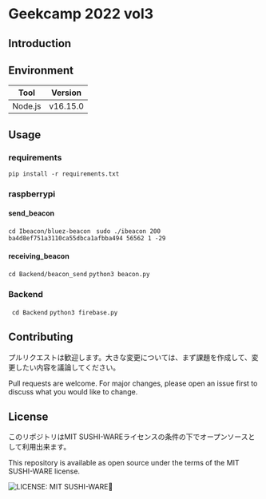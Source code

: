 # Geekcamp 2022 vol3

## Introduction


## Environment

| Tool    | Version  |
| ------- | -------- |
| Node.js | v16.15.0 |

## Usage

### requirements

``` pip install -r requirements.txt ```

### raspberrypi
#### send_beacon
``` cd Ibeacon/bluez-beacon ```
``` sudo ./ibeacon 200 ba4d8ef751a3110ca55dbca1afbba494 56562 1 -29```

#### receiving_beacon
``` cd Backend/beacon_send ```
``` python3 beacon.py ```

### Backend

``` cd Backend```
``` python3 firebase.py ```

## Contributing

プルリクエストは歓迎します。大きな変更については、まず課題を作成して、変更したい内容を議論してください。

Pull requests are welcome. For major changes, please open an issue first to discuss what you would like to change.

## License

このリポジトリはMIT SUSHI-WAREライセンスの条件の下でオープンソースとして利用出来ます。

This repository is available as open source under the terms of the MIT SUSHI-WARE license.

![LICENSE: MIT SUSHI-WARE🍣](https://raw.githubusercontent.com/watasuke102/mit-sushi-ware/master/MIT-SUSHI-WARE.svg)
